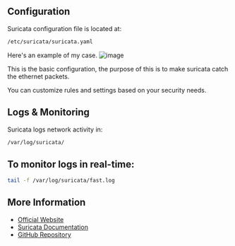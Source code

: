 
## Configuration
Suricata configuration file is located at:
```bash
/etc/suricata/suricata.yaml
```
Here's an example of my case.
![image](https://github.com/user-attachments/assets/c845dff4-b5dc-4046-9611-74c89c25efa1)

This is the basic configuration, the purpose of this is to make suricata catch the ethernet packets.

You can customize rules and settings based on your security needs.

## Logs & Monitoring
Suricata logs network activity in:
```bash
/var/log/suricata/
```

## To monitor logs in real-time:
```bash
tail -f /var/log/suricata/fast.log
```



## More Information
- [Official Website](https://suricata.io/)
- [Suricata Documentation](https://suricata.readthedocs.io/en/latest/)
- [GitHub Repository](https://github.com/OISF/suricata)
